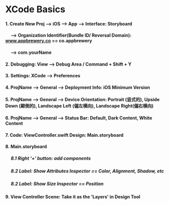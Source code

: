 # XCode Basics


#### 1. Create New Proj --> iOS --> App --> Interface: Storyboard 
#### &emsp; --> Organization Identifier(Bundle ID/ Reversal Domain): www.appbrewery.co == co.appbrewery 
#### &emsp; --> com.yourName
#### 2. Debugging: View --> Debug Area / Command + Shift + Y
#### 3. Settings: XCode --> Preferences
#### 4. ProjName --> General --> Deployment Info: iOS Minimum Version
#### 5. ProjName --> General --> Device Orientation: Portrait (竖式的), Upside Down (颠倒的), Landscape Left (偏左横向), Landscape Right(偏右横向)
#### 6. ProjName --> General --> Status Bar: Default, Dark Content, White Content
#### 7. Code: ViewController.swift     Design: Main.storyboard
#### 8. Main.storyboard
##### &emsp; 8.1 Right '+' button: add components
##### &emsp; 8.2 Label: Show Attributes Inspector == Color, Alignment, Shadow, etc
##### &emsp; 8.2 Label: Show Size Inspector == Position
#### 9. View Controller Scene: Take it as the 'Layers' in Design Tool

